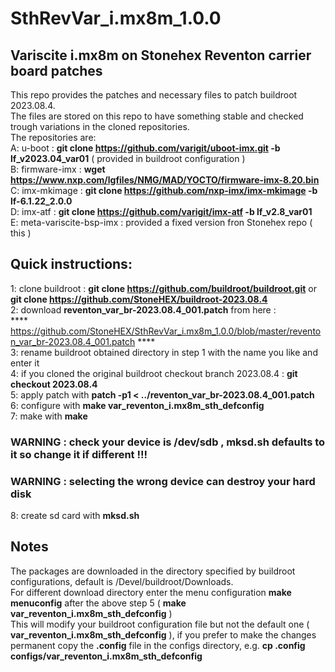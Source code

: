 # SthRevVar_i.mx8m_1.0.0<br>
## Variscite i.mx8m on Stonehex Reventon carrier board patches
This repo provides the patches and necessary files to patch buildroot 2023.08.4.<br>
The files are stored on this repo to have something stable and checked trough variations in the cloned repositories.<br>
The repositories are:<br>
A: u-boot : <b>git clone https://github.com/varigit/uboot-imx.git -b lf_v2023.04_var01</b> ( provided in buildroot configuration )<br>
B: firmware-imx : <b>wget https://www.nxp.com/lgfiles/NMG/MAD/YOCTO/firmware-imx-8.20.bin</b><br>
C: imx-mkimage : <b>git clone https://github.com/nxp-imx/imx-mkimage -b lf-6.1.22_2.0.0</b><br>
D: imx-atf : <b>git clone https://github.com/varigit/imx-atf -b lf_v2.8_var01</b><br>
E: meta-variscite-bsp-imx : provided a fixed version fron Stonehex repo ( this )<br>

## Quick instructions:

1: clone buildroot : <b>git clone https://github.com/buildroot/buildroot.git</b> or <b>git clone https://github.com/StoneHEX/buildroot-2023.08.4</b><br>
2: download <b>reventon_var_br-2023.08.4_001.patch</b> from here :<br>**** https://github.com/StoneHEX/SthRevVar_i.mx8m_1.0.0/blob/master/reventon_var_br-2023.08.4_001.patch ****<br>
3: rename buildroot obtained directory in step 1 with the name you like and enter it<br>
4: if you cloned the original buildroot checkout branch 2023.08.4 : <b>git checkout 2023.08.4</b><br>
5: apply patch with <b>patch -p1 < ../reventon_var_br-2023.08.4_001.patch</b><br>
6: configure with <b>make var_reventon_i.mx8m_sth_defconfig</b><br>
7: make with <b>make</b><br>
### WARNING : check your device is /dev/sdb , mksd.sh defaults to it so change it if different !!!
### WARNING : selecting the wrong device can destroy your hard disk
8: create sd card with <b>mksd.sh</b><br>

## Notes
The packages are downloaded in the directory specified by buildroot configurations, default is /Devel/buildroot/Downloads.<br>
For different download directory enter the menu configuration <b>make menuconfig</b> after the above step 5 ( <b>make var_reventon_i.mx8m_sth_defconfig</b> )<br>
This will modify your buildroot configuration file but not the default one ( <b>var_reventon_i.mx8m_sth_defconfig</b> ), if you prefer to make the changes
 permanent copy the <b>.config</b> file in the configs directory, e.g. <b>cp .config configs/var_reventon_i.mx8m_sth_defconfig</b>

